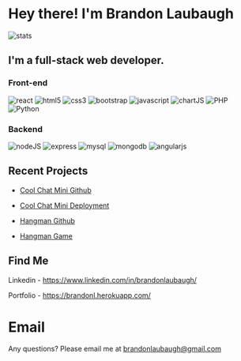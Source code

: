 # Hey there! I'm Brandon Laubaugh

![stats](https://github-readme-stats.vercel.app/api?username=KingKazmao&hide=contribs&theme=bear&count_private=true)


## I'm a full-stack web developer.

### Front-end

![react](https://img.shields.io/badge/React-20232A?style=for-the-badge&logo=react&logoColor=61DAFB)
![html5](https://img.shields.io/badge/HTML5-E34F26?style=for-the-badge&logo=html5&logoColor=white)
![css3](https://img.shields.io/badge/CSS3-1572B6?style=for-the-badge&logo=css3&logoColor=white)
![bootstrap](https://img.shields.io/badge/Bootstrap-563D7C?style=for-the-badge&logo=bootstrap&logoColor=white)
![javascript](https://img.shields.io/badge/JavaScript-F7DF1E?style=for-the-badge&logo=javascript&logoColor=black)
![chartJS](https://img.shields.io/badge/Chart.js-FF6384?style=for-the-badge&logo=chartdotjs&logoColor=white)
![PHP](https://img.shields.io/badge/PHP-FF6384?style=for-the-badge&logo=php&logoColor=white)
![Python](https://img.shields.io/badge/Python-FF6384?style=for-the-badge&logo=python&logoColor=white)


### Backend

![nodeJS](https://img.shields.io/badge/Node.js-339933?style=for-the-badge&logo=nodedotjs&logoColor=white)
![express](https://img.shields.io/badge/Express.js-444444?style=for-the-badge&logo=express&logoColor=white)
![mysql](https://img.shields.io/badge/MySQL-444444?style=for-the-badge&logo=mysql&logoColor=white)
![mongodb](https://img.shields.io/badge/MongoDB-4EA94B?style=for-the-badge&logo=mongodb&logoColor=white)
![angularjs](https://img.shields.io/badge/AngularJS-4EA94B?style=for-the-badge&logo=angularjs&logoColor=white)

## Recent Projects

* [Cool Chat Mini Github](https://github.com/KingKazmao/coolchatmini)
* [Cool Chat Mini Deployment](https://coolchatmini.herokuapp.com/)

* [Hangman Github](https://github.com/KingKazmao/hangman)
* [Hangman Game](https://hangman8989.herokuapp.com/)

## Find Me
Linkedin - https://www.linkedin.com/in/brandonlaubaugh/

Portfolio - https://brandonl.herokuapp.com/

# Email
Any questions? Please email me at [brandonlaubaugh@gmail.com](mailto:brandonlaubaugh@gmail.com)

